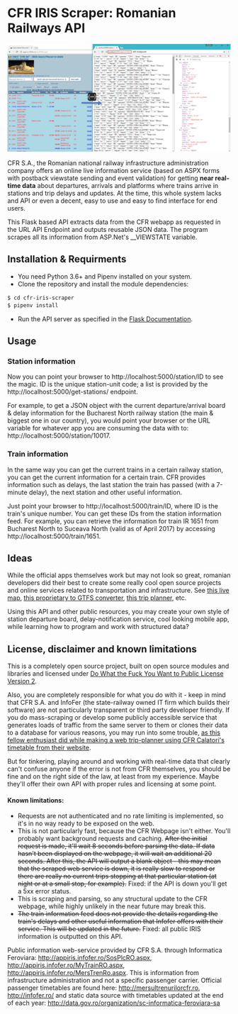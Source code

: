 # CFR IRIS Scraper: Romanian Railways API

![Screenshot](screen.png)

CFR S.A., the Romanian national railway infrastructure administration company offers an online live information service
(based on ASPX forms with postback viewstate sending and event validation) for getting **near real-time data** about
departures, arrivals and platforms where trains arrive in stations and trip delays and updates. At the time, this whole
 system lacks and API or even a decent, easy to use and easy to find interface for end users. 

This Flask based API extracts data from the CFR webapp as requested in the URL API Endpoint and outputs reusable JSON data.
The program scrapes all its information from ASP.Net's __VIEWSTATE variable.

## Installation & Requirments
- You need Python 3.6+ and Pipenv installed on your system.
- Clone the repository and install the module dependencies:
```sh
$ cd cfr-iris-scraper
$ pipenv install
```
- Run the API server as specified in the [Flask Documentation](https://flask.palletsprojects.com/en/1.1.x/cli/).

## Usage
### Station information
Now you can point your browser to http://localhost:5000/station/ID to see the magic. ID is the unique station-unit code;
a list is provided by the http://localhost:5000/get-stations/ endpoint.

For example, to get a JSON object with the current departure/arrival board & delay information for the Bucharest North
railway station (the main & biggest one in our country), you would point your browser or the URL variable for whatever
app you are consuming the data with to: http://localhost:5000/station/10017.

### Train information
In the same way you can get the current trains in a certain railway station, you can get the current information for a
certain train. CFR provides information such as delays, the last station the train has passed (with a 7-minute delay),
the next station and other useful information.

Just point your browser to http://localhost:5000/train/ID, where ID is the train's unique number. You can get these IDs
from the station information feed. For example, you can retrieve the information for train IR 1651 from Bucharest North
to Suceava North (valid as of April 2017) by accessing http://localhost:5000/train/1651.

## Ideas
While the official apps themselves work but may not look so great, romanian developers did their best to create some
really cool open source projects and online services related to transportation and infrastructure.
See [this live map](http://cfr.webgis.ro/), [this proprietary to GTFS converter](https://github.com/vasile/data.gov.ro-gtfs-exporter),
[this trip planner](https://www.acceleratul.ro), etc.

Using this API and other public resources, you may create your own style of station departure board, delay-notification
service, cool looking mobile app, while learning how to program and work with structured data?

## License, disclaimer and known limitations
This is a completely open source project, built on open source modules and libraries and licensed under
[Do What the Fuck You Want to Public License Version 2](http://www.wtfpl.net/).

Also, you are completely responsible for what you do with it - keep in mind that CFR S.A. and InfoFer
(the state-railway owned IT firm which builds their software) are not particularly transparent or third party developer
friendly. If you do mass-scraping or develop some publicly accessible service that generates loads of traffic from the
same server to them or clones their data to a database for various reasons, you may run into some trouble,
[as this fellow enthusiast did while making a web trip-planner using CFR Calatori's timetable from their website](http://legi-internet.ro/blogs/index.php/cfr-crede-ca-are-monopol-pe-mersul-trenurilor-pe-internet).

But for tinkering, playing around and working with real-time data that clearly can't confuse anyone if the error is not
from CFR themselves, you should be fine and on the right side of the law, at least from my experience. Maybe they'll
offer their own API with proper rules and licensing at some point.

#### Known limitations:
- Requests are not authenticated and no rate limiting is implemented, so it's in no way ready to be exposed on the web.
- This is not particularly fast, because the CFR Webpage isn't either. You'll probably want background requests and
caching. ~~After the initial request is made, it'll wait 8 seconds before parsing the data. If data hasn't been displayed
on the webpage, it will wait an additional 20 seconds. After this, the API will output a blank object - this may mean
that the scraped web service is down, it is really slow to respond or there are really no current trips stopping at that
particular station (at night or at a small stop, for example).~~ Fixed: if the API is down you'll get a 5xx error status. 
- This is scraping and parsing, so any structural update to the CFR webpage, while highly unlikely in the near future
may break this.
- ~~The train information feed does not provide the details regarding the train's delays and other useful information that
Infofer offers with their service. This will be updated in the future.~~ Fixed: all public IRIS information is outputted on this API.

Public information web-service provided by CFR S.A. through Informatica Feroviara:
http://appiris.infofer.ro/SosPlcRO.aspx, http://appiris.infofer.ro/MyTrainRO.aspx,
http://appiris.infofer.ro/MersTrenRo.aspx. This is information from infrastructure administration and not a specific
passenger carrier. Official passenger timetables are found here: http://mersultrenurilorcfr.ro, http://infofer.ro/
and static data source with timetables updated at the end of each year:
http://data.gov.ro/organization/sc-informatica-feroviara-sa

